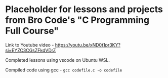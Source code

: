 # Placeholder for lessons and projects from Bro Code's "C Programming Full Course"

Link to Youtube video - https://youtu.be/xND0t1pr3KY?si=EYZC3CGsZFkdVDrZ


Completed lessons using vscode on Ubuntu WSL.

Compiled code using gcc - `gcc codefile.c -o codefile`

